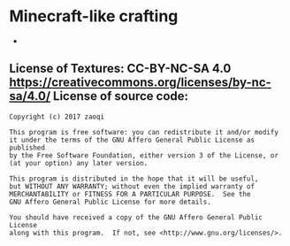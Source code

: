 # Minecraft-like crafting
-
License of Textures: CC-BY-NC-SA 4.0 https://creativecommons.org/licenses/by-nc-sa/4.0/
License of source code: 
----------------
	Copyright (c) 2017 zaoqi  

    This program is free software: you can redistribute it and/or modify
    it under the terms of the GNU Affero General Public License as published
    by the Free Software Foundation, either version 3 of the License, or
    (at your option) any later version.

    This program is distributed in the hope that it will be useful,
    but WITHOUT ANY WARRANTY; without even the implied warranty of
    MERCHANTABILITY or FITNESS FOR A PARTICULAR PURPOSE.  See the
    GNU Affero General Public License for more details.

    You should have received a copy of the GNU Affero General Public License
    along with this program.  If not, see <http://www.gnu.org/licenses/>.
